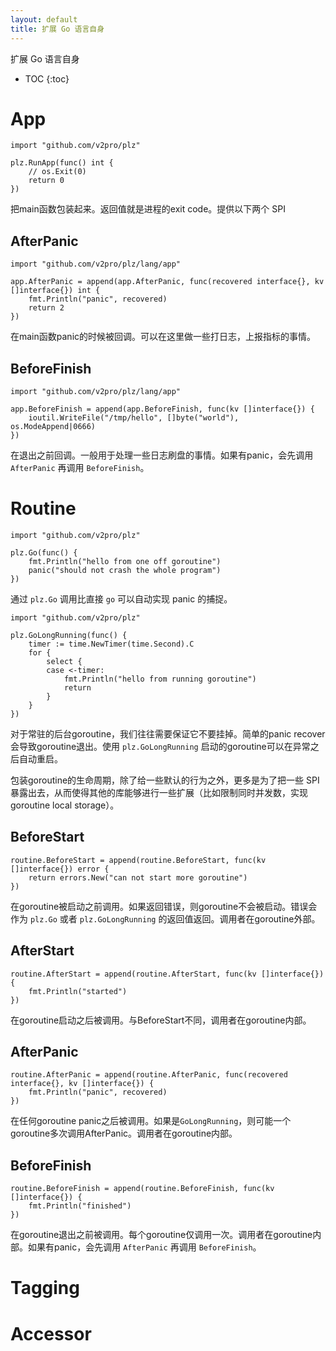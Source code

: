 ```yaml
---
layout: default
title: 扩展 Go 语言自身
---
```


扩展 Go 语言自身

* TOC
{:toc}

# App

```golang
import "github.com/v2pro/plz"

plz.RunApp(func() int {
	// os.Exit(0)
	return 0
})
```

把main函数包装起来。返回值就是进程的exit code。提供以下两个 SPI

## AfterPanic

```golang
import "github.com/v2pro/plz/lang/app"

app.AfterPanic = append(app.AfterPanic, func(recovered interface{}, kv []interface{}) int {
	fmt.Println("panic", recovered)
	return 2
})
```

在main函数panic的时候被回调。可以在这里做一些打日志，上报指标的事情。

## BeforeFinish

```golang
import "github.com/v2pro/plz/lang/app"

app.BeforeFinish = append(app.BeforeFinish, func(kv []interface{}) {
	ioutil.WriteFile("/tmp/hello", []byte("world"), os.ModeAppend|0666)
})
```

在退出之前回调。一般用于处理一些日志刷盘的事情。如果有panic，会先调用 `AfterPanic` 再调用 `BeforeFinish`。

# Routine

```golang
import "github.com/v2pro/plz"

plz.Go(func() {
	fmt.Println("hello from one off goroutine")
	panic("should not crash the whole program")
})
```

通过 `plz.Go` 调用比直接 `go` 可以自动实现 panic 的捕捉。

```golang
import "github.com/v2pro/plz"

plz.GoLongRunning(func() {
	timer := time.NewTimer(time.Second).C
	for {
		select {
		case <-timer:
			fmt.Println("hello from running goroutine")
			return
		}
	}
})
```

对于常驻的后台goroutine，我们往往需要保证它不要挂掉。简单的panic recover会导致goroutine退出。使用 `plz.GoLongRunning` 启动的goroutine可以在异常之后自动重启。

包装goroutine的生命周期，除了给一些默认的行为之外，更多是为了把一些 SPI 暴露出去，从而使得其他的库能够进行一些扩展（比如限制同时并发数，实现goroutine local storage）。

## BeforeStart

```golang
routine.BeforeStart = append(routine.BeforeStart, func(kv []interface{}) error {
	return errors.New("can not start more goroutine")
})
```

在goroutine被启动之前调用。如果返回错误，则goroutine不会被启动。错误会作为 `plz.Go` 或者 `plz.GoLongRunning` 的返回值返回。调用者在goroutine外部。

## AfterStart

```golang
routine.AfterStart = append(routine.AfterStart, func(kv []interface{}) {
	fmt.Println("started")
})
```

在goroutine启动之后被调用。与BeforeStart不同，调用者在goroutine内部。

## AfterPanic

```golang
routine.AfterPanic = append(routine.AfterPanic, func(recovered interface{}, kv []interface{}) {
	fmt.Println("panic", recovered)
})
```

在任何goroutine panic之后被调用。如果是`GoLongRunning`，则可能一个goroutine多次调用AfterPanic。调用者在goroutine内部。

## BeforeFinish

```golang
routine.BeforeFinish = append(routine.BeforeFinish, func(kv []interface{}) {
	fmt.Println("finished")
})
```

在goroutine退出之前被调用。每个goroutine仅调用一次。调用者在goroutine内部。如果有panic，会先调用 `AfterPanic` 再调用 `BeforeFinish`。


# Tagging

# Accessor 
